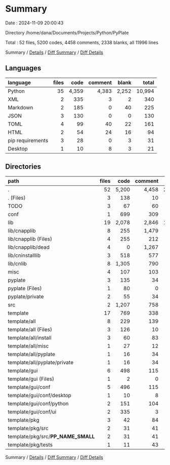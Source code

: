 # Summary

Date : 2024-11-09 20:00:43

Directory /home/dana/Documents/Projects/Python/PyPlate

Total : 52 files,  5200 codes, 4458 comments, 2338 blanks, all 11996 lines

Summary / [Details](details.md) / [Diff Summary](diff.md) / [Diff Details](diff-details.md)

## Languages
| language | files | code | comment | blank | total |
| :--- | ---: | ---: | ---: | ---: | ---: |
| Python | 35 | 4,359 | 4,383 | 2,252 | 10,994 |
| XML | 2 | 335 | 3 | 2 | 340 |
| Markdown | 2 | 185 | 0 | 40 | 225 |
| JSON | 3 | 130 | 0 | 0 | 130 |
| TOML | 4 | 99 | 40 | 22 | 161 |
| HTML | 2 | 54 | 24 | 16 | 94 |
| pip requirements | 3 | 28 | 0 | 3 | 31 |
| Desktop | 1 | 10 | 8 | 3 | 21 |

## Directories
| path | files | code | comment | blank | total |
| :--- | ---: | ---: | ---: | ---: | ---: |
| . | 52 | 5,200 | 4,458 | 2,338 | 11,996 |
| . (Files) | 3 | 138 | 10 | 31 | 179 |
| TODO | 3 | 67 | 60 | 50 | 177 |
| conf | 1 | 699 | 309 | 146 | 1,154 |
| lib | 19 | 2,078 | 2,846 | 1,261 | 6,185 |
| lib/cnapplib | 8 | 255 | 1,479 | 488 | 2,222 |
| lib/cnapplib (Files) | 4 | 255 | 212 | 133 | 600 |
| lib/cnapplib/dead | 4 | 0 | 1,267 | 355 | 1,622 |
| lib/cninstalllib | 3 | 518 | 577 | 252 | 1,347 |
| lib/cnlib | 8 | 1,305 | 790 | 521 | 2,616 |
| misc | 4 | 107 | 103 | 72 | 282 |
| pyplate | 3 | 135 | 34 | 13 | 182 |
| pyplate (Files) | 1 | 80 | 0 | 0 | 80 |
| pyplate/private | 2 | 55 | 34 | 13 | 102 |
| src | 2 | 1,207 | 758 | 560 | 2,525 |
| template | 17 | 769 | 338 | 205 | 1,312 |
| template/all | 8 | 229 | 139 | 75 | 443 |
| template/all (Files) | 3 | 126 | 10 | 21 | 157 |
| template/all/install | 3 | 60 | 83 | 33 | 176 |
| template/all/misc | 1 | 27 | 12 | 8 | 47 |
| template/all/pyplate | 1 | 16 | 34 | 13 | 63 |
| template/all/pyplate/private | 1 | 16 | 34 | 13 | 63 |
| template/gui | 6 | 498 | 115 | 82 | 695 |
| template/gui (Files) | 1 | 2 | 0 | 1 | 3 |
| template/gui/conf | 5 | 496 | 115 | 81 | 692 |
| template/gui/conf/desktop | 1 | 10 | 8 | 3 | 21 |
| template/gui/conf/python | 2 | 151 | 104 | 76 | 331 |
| template/gui/conf/ui | 2 | 335 | 3 | 2 | 340 |
| template/pkg | 3 | 42 | 84 | 48 | 174 |
| template/pkg/src | 2 | 31 | 41 | 28 | 100 |
| template/pkg/src/__PP_NAME_SMALL__ | 2 | 31 | 41 | 28 | 100 |
| template/pkg/tests | 1 | 11 | 43 | 20 | 74 |

Summary / [Details](details.md) / [Diff Summary](diff.md) / [Diff Details](diff-details.md)